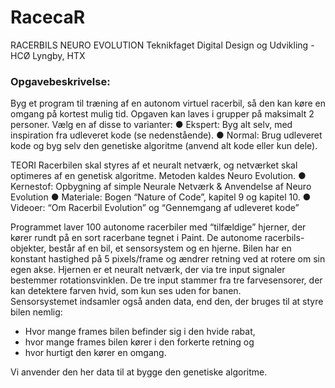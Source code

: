 # RacecaR
RACERBILS NEURO EVOLUTION
Teknikfaget Digital Design og Udvikling - HCØ Lyngby, HTX

### Opgavebeskrivelse:
Byg et program til træning af en autonom virtuel racerbil, så den kan køre en omgang på kortest mulig tid.
Opgaven kan laves i grupper på maksimalt 2 personer. Vælg en af disse to varianter: 
●	Ekspert: Byg alt selv, med inspiration fra udleveret kode (se nedenstående).
●	Normal: Brug udleveret kode og byg selv den genetiske algoritme (anvend alt kode eller kun dele).

TEORI
Racerbilen skal styres af et neuralt netværk, og netværket skal optimeres af en genetisk algoritme.
Metoden kaldes Neuro Evolution. 
●	Kernestof: Opbygning af simple Neurale Netværk & Anvendelse af Neuro Evolution
●	Materiale: Bogen “Nature of Code”, kapitel 9 og kapitel 10.
●	Videoer: “Om  Racerbil Evolution” og  “Gennemgang af udleveret kode”


Programmet laver 100 autonome racerbiler med “tilfældige” hjerner, der kører rundt på en sort racerbane tegnet i Paint. 
De autonome racerbils-objekter, består af en bil, et sensorsystem og en hjerne.
Bilen har en konstant hastighed på 5 pixels/frame og ændrer retning ved at rotere om sin egen akse. 
Hjernen er et neuralt netværk, der via tre input signaler bestemmer rotationsvinklen. De tre input stammer fra tre farvesensorer, der kan detektere farven hvid, som kun ses uden for banen.  
Sensorsystemet indsamler også anden data, end den, der bruges til at styre bilen nemlig:  
- Hvor mange frames bilen befinder sig i den hvide rabat,
- hvor mange frames bilen kører i den forkerte retning og 
- hvor hurtigt den kører en omgang. 

Vi anvender den her data til at bygge den genetiske algoritme.

